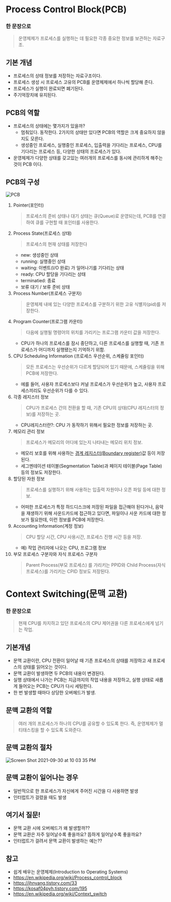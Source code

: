 # Process Control Block(PCB)

### 한 문장으로
  > 운영체제가 프로세스를 실행하는 데 필요한 각종 중요한 정보를 보관하는 자료구조.
  
## 기본 개념
  * 프로세스의 상태 정보를 저장하는 자료구조이다.
  * 프로세스 생성 시 프로세스 고유의 PCB를 운영체제에서 하나씩 할당해 준다.
  * 프로세스가 실행이 완료되면 폐기된다.
  * 주기억장치에 유지된다.
  
## PCB의 역할
  * 프로세스의 상태에는 몇가지가 있을까?
    - 멈춰있다. 동작한다. 2가지의 상태만 있다면 PCB의 역할은 크게 중요하지 않을지도 모른다.
    - 생성중인 프로세스, 실행중인 프로세스, 입출력을 기다리는 프로세스, CPU를 기다리는 프로세스 등, 다양한 상태의 프로세스가 있다.
  * 운영체제가 다양한 상태를 갖고있는 여러개의 프로세스를 동시에 관리하게 해주는 것이 PCB 이다.
    
## PCB의 구성
![PCB](https://user-images.githubusercontent.com/33091784/135414596-8376f78f-12b1-4e02-9bca-ab07e6d607b2.png)
1. Pointer(포인터)
    > 프로세스의 준비 상태나 대기 상태는 큐(Queue)로 운영되는데, PCB를 연결하여 큐를 구현할 때 포인터를 사용한다.
2. Process State(프로세스 상태)
    > 프로세스의 현재 상태를 저장한다
    - new: 생성중인 상태
    - running: 실행중인 상태
    - waiting: 이벤트(I/O 완료) 가 일어나기를 기다리는 상태
    - ready: CPU 할당을 기다리는 상태
    - terminatied: 종료
    - 보류 대기 / 보류 준비 상태
3. Process Number(프로세스 구분자)
    > 운영체제 내에 있는 다양한 프로세스를 구분하기 위한 고유 식별자(pid)를 저장한다.
4. Program Counter(프로그램 카운터)
    > 다음에 실행될 명령어의 위치를 가리키는 프로그램 카운터 값을 저장한다.
    - CPU가 하나의 프로세스를 잠시 중단하고, 다른 프로세스를 실행할 때, 기존 프로세스가 어디까지 실행됐는지 기억하기 위함.
5. CPU Scheduling Information (프로세스 우선순위, 스케쥴링 포인터)
    > 모든 프로세스는 우선순위가 다르게 할당되어 있기 때문에, 스케쥴링을 위해 PCB에 저장한다.
    - 에를 들어, 사용자 프로세스보다 커널 프로세스가 우선순위가 높고, 사용자 프로세스끼리도 우선순위가 다를 수 있다.
6. 각종 레지스터 정보
    > CPU가 프로세스 간의 전환을 할 때, 기존 CPU의 상태(CPU 레지스터의 정보)를 저장하는 곳.
    * CPU레지스터란?: CPU 가 동작하기 위해서 필요한 정보를 저장하는 곳.
7. 메모리 관리 정보
    > 프로세스가 메모리의 어디에 있는지 나타내는 메모리 위치 정보.
    - 메모리 보호를 위해 사용하는 [경계 레지스터(Boundary register)](https://wordrow.kr/%EC%9D%98%EB%AF%B8/%EA%B2%BD%EA%B3%84%20%EB%A0%88%EC%A7%80%EC%8A%A4%ED%84%B0/)값 등이 저장된다.
    - 세그멘테이션 테이블(Segmentation Table)과 페이지 테이블(Page Table) 등의 정보도 저장한다.
8. 할당된 자원 정보
    > 프로세스를 실행하기 위해 사용하는 입출력 자원이나 오픈 파일 등에 대한 정보.
    - 어떠한 프로세스가 특정 하드디스크에 저장된 파일을 접근해야 된다거나, 음악을 재생하기 위해 사운드카드에 접근하고 있다면, 파일이나 사운 카드에 대한 정보가 필요한데, 이런 정보를 PCB에 저장한다.
9. Accounting Information(계정 정보)
    > CPU 할당 시간, CPU 사용시간, 프로세스 진행 시간 등을 저장.
    - 예) 작업 관리자에 나오는 CPU, 프로그램 정보
10. 부모 프로세스 구분자와 자식 프로세스 구분자
    > Parent Process(부모 프로세스) 를 가리키는 PPID와 Child Process(자식 프로세스)를 가리키는 CPID 정보도 저장된다.

# Context Switching(문맥 교환)
### 한 문장으로
  > 현재 CPU를 차지하고 있던 프로세스의 CPU 제어권을 다른 프로세스에게 넘기는 작업.
  
## 기본개념
  - 문맥 교환이란, CPU 전환이 일어날 때 기존 프로세스의 상태를 저장하고 새 프로세스의 상태를 읽어오는 것이다.
  - 문맥 교환이 발생하면 두 PCB의 내용이 변경된다.
  - 실행 상태에서 나가는 PCB는 지금까지의 작업 내용을 저장하고, 실행 상태로 새롭게 들어오는 PCB는 CPU가 다시 세팅한다.
  - 한 번 발생할 때마다 상당한 오버헤드가 발생.

## 문맥 교환의 역할
  > 여러 개의 프로세스가 하나의 CPU를 공유할 수 있도록 한다. 즉, 운영체제가 멀티태스킹을 할 수 있도록 도와준다.

## 문맥 교환의 절차
![Screen Shot 2021-09-30 at 10 03 35 PM](https://user-images.githubusercontent.com/33091784/135460329-052c00ad-fe59-4e52-ac14-fab9b5379461.png)

## 문맥 교환이 일어나는 경우
  - 일반적으로 한 프로세스가 자신에게 주어진 시간을 다 사용하면 발생
  - 인터럽트가 걸렸을 때도 발생

## 여기서 질문!
  - 문맥 교환 시에 오버헤드가 왜 발생할까??
  - 문맥 교환은 자주 일어날수록 좋을까요? 뜸하게 일어날수록 좋을까요?
  - 인터럽트가 걸려서 문맥 교환이 발생하는 예는??

## 참고
- 쉽게 배우는 운영체제(Introduction to Operating Systems)
- https://en.wikipedia.org/wiki/Process_control_block
- https://jhnyang.tistory.com/33
- https://kosaf04pyh.tistory.com/195
- https://en.wikipedia.org/wiki/Context_switch
  


